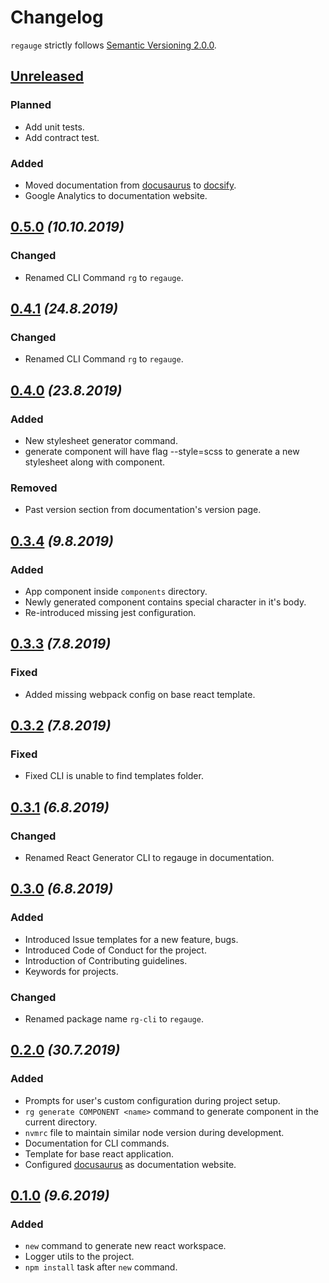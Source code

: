 # Changelog

`regauge` strictly follows [Semantic Versioning 2.0.0](https://semver.org/).

## [Unreleased](https://github.com/itchef/regauge/compare/v0.5.0...master)

### Planned

* Add unit tests.
* Add contract test.

### Added

* Moved documentation from [docusaurus](https://docusaurus.io/) to [docsify](https://docsify.js.org/#/).
* Google Analytics to documentation website.

## [0.5.0](https://github.com/itchef/regauge/compare/v0.4.1...v0.5.0) _(10.10.2019)_

### Changed

* Renamed CLI Command `rg` to `regauge`.

## [0.4.1](https://github.com/itchef/regauge/compare/v0.4.0...v0.4.1) _(24.8.2019)_

### Changed

* Renamed CLI Command `rg` to `regauge`.

## [0.4.0](https://github.com/itchef/regauge/compare/v0.3.4...v0.4.0) _(23.8.2019)_

### Added

* New stylesheet generator command.
* generate component will have flag --style=scss to generate a new stylesheet along with component.

### Removed

* Past version section from documentation's version page.

## [0.3.4](https://github.com/itchef/regauge/compare/v0.3.3...v0.3.4) _(9.8.2019)_

### Added

* App component inside `components` directory.
* Newly generated component contains special character in it's body.
* Re-introduced missing jest configuration.

## [0.3.3](https://github.com/itchef/regauge/compare/v0.3.2...v0.3.3) _(7.8.2019)_

### Fixed

* Added missing webpack config on base react template.

## [0.3.2](https://github.com/itchef/regauge/compare/v0.3.1...v0.3.2) _(7.8.2019)_

### Fixed

* Fixed CLI is unable to find templates folder.

## [0.3.1](https://github.com/itchef/regauge/compare/v0.3.0...v0.3.1) _(6.8.2019)_

### Changed

* Renamed React Generator CLI to regauge in documentation.

## [0.3.0](https://github.com/itchef/regauge/compare/v0.2.0...v0.3.0) _(6.8.2019)_

### Added

* Introduced Issue templates for a new feature, bugs.
* Introduced Code of Conduct for the project.
* Introduction of Contributing guidelines.
* Keywords for projects.

### Changed

* Renamed package name `rg-cli` to `regauge`.

## [0.2.0](https://github.com/itchef/regauge/compare/v0.1.0...v0.2.0) _(30.7.2019)_

### Added

* Prompts for user's custom configuration during project setup.
* `rg generate COMPONENT <name>` command to generate component in the current directory.
* `nvmrc` file to maintain similar node version during development.
* Documentation for CLI commands.
* Template for base react application.
* Configured [docusaurus](https://docusaurus.io/) as documentation website.

## [0.1.0](https://github.com/itchef/regauge/compare/a32d4894612e4a21ec0e21a426b4a7bba9a5c5e6...v0.1.0) _(9.6.2019)_

### Added

* `new` command to generate new react workspace.
* Logger utils to the project.
* `npm install` task after `new` command.
